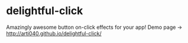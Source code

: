 # delightful-click
Amazingly awesome button on-click effects for your app!
Demo page -> http://arti040.github.io/delightful-click/
